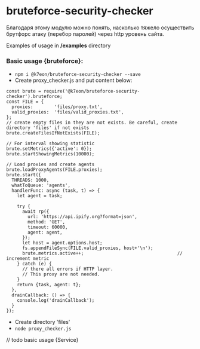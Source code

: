 # bruteforce-security-checker

Благодаря этому модулю можно понять, 
насколько тяжело осуществить 
брутфорс атаку (перебор паролей) через http уровень сайта.


Examples of usage in **/examples** directory

### Basic usage {bruteforce}:
- ```npm i @k7eon/bruteforce-security-checker --save```
- Create proxy_checker.js and put content below:
```
const brute = require('@k7eon/bruteforce-security-checker').bruteforce;
const FILE = {
  proxies:        'files/proxy.txt',
  valid_proxies:  'files/valid_proxies.txt',
};
// create empty files in they are not exists. Be careful, create directory 'files' if not exists
brute.createFilesIfNotExists(FILE);

// For interval showing statistic
brute.setMetrics({'active': 0});
brute.startShowingMetrics(10000);

// Load proxies and create agents
brute.loadProxyAgents(FILE.proxies);
brute.start({
  THREADS: 1000,
  whatToQueue: 'agents',
  handlerFunc: async (task, t) => {
    let agent = task;

    try {
      await rp({
        url: 'https://api.ipify.org?format=json',
        method: 'GET',
        timeout: 60000,
        agent: agent,
      });
      let host = agent.options.host;
      fs.appendFileSync(FILE.valid_proxies, host+'\n');
      brute.metrics.active++;                                   // increment metric
    } catch (e) {
      // there all errors if HTTP layer. 
      // This proxy are not needed.
    }
    return {task, agent: t};
  },
  drainCallback: () => {
    console.log('drainCallback');
  }
});
```
- Create directory 'files'
- ```node proxy_checker.js```

// todo basic usage {Service}
